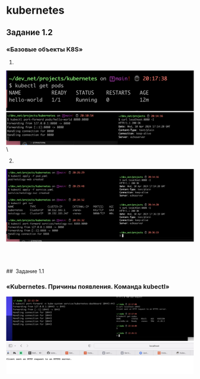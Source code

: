 # kubernetes
## Задание 1.2
### «Базовые объекты K8S»
1.
![Alt text](<Pasted Graphic 10.png>)
![Alt text](<Pasted Graphic 9.png>) \

2.
![Alt text](<Pasted Graphic 11.png>)
\
\
\
\
\
##  Задание 1.1
### «Kubernetes. Причины появления. Команда kubectl»
![Alt text](<Pasted Graphic 4.png>)
![Alt text](<Pasted Graphic 5.png>)